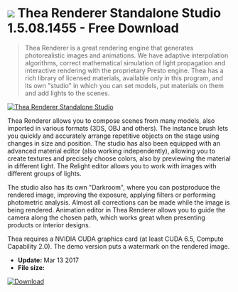 # ![](https://cdn.softexe.net/static/icon/6/thea-renderer-standalone-studio-11129.png) Thea Renderer Standalone Studio 1.5.08.1455 - Free Download

> Thea Renderer is a great rendering engine that generates photorealistic images and animations. We have adaptive interpolation algorithms, correct mathematical simulation of light propagation and interactive rendering with the proprietary Presto engine. Thea has a rich library of licensed materials, available only in this program, and its own "studio" in which you can set models, put materials on them and add lights to the scenes.

[![Thea Renderer Standalone Studio](https://gallery.dpcdn.pl/imgc/Tools/68910/g_-_420x350_1.5_-_x20160701191132_0.png)](https://softexe.net/win/multimedia/graphics-design/thea-renderer-standalone-studio:pppba.html)

Thea Renderer allows you to compose scenes from many models, also imported in various formats (3DS, OBJ and others). The instance brush lets you quickly and accurately arrange repetitive objects on the stage using changes in size and position. The studio has also been equipped with an advanced material editor (also working independently), allowing you to create textures and precisely choose colors, also by previewing the material in different light. The Relight editor allows you to work with images with different groups of lights.
 
 
 The studio also has its own "Darkroom", where you can postproduce the rendered image, improving the exposure, applying filters or performing photometric analysis. Almost all corrections can be made while the image is being rendered. Animation editor in Thea Renderer allows you to guide the camera along the chosen path, which works great when presenting products or interior designs.
 
 
 
 Thea requires a NVIDIA CUDA graphics card (at least CUDA 6.5, Compute Capability 2.0). The demo version puts a watermark on the rendered image.


- **Update:** Mar 13 2017
- **File size:** 

[![Download](https://cdn.softexe.net/static/img/download.png)](https://softexe.net/win/multimedia/graphics-design/thea-renderer-standalone-studio:pppba.html)

